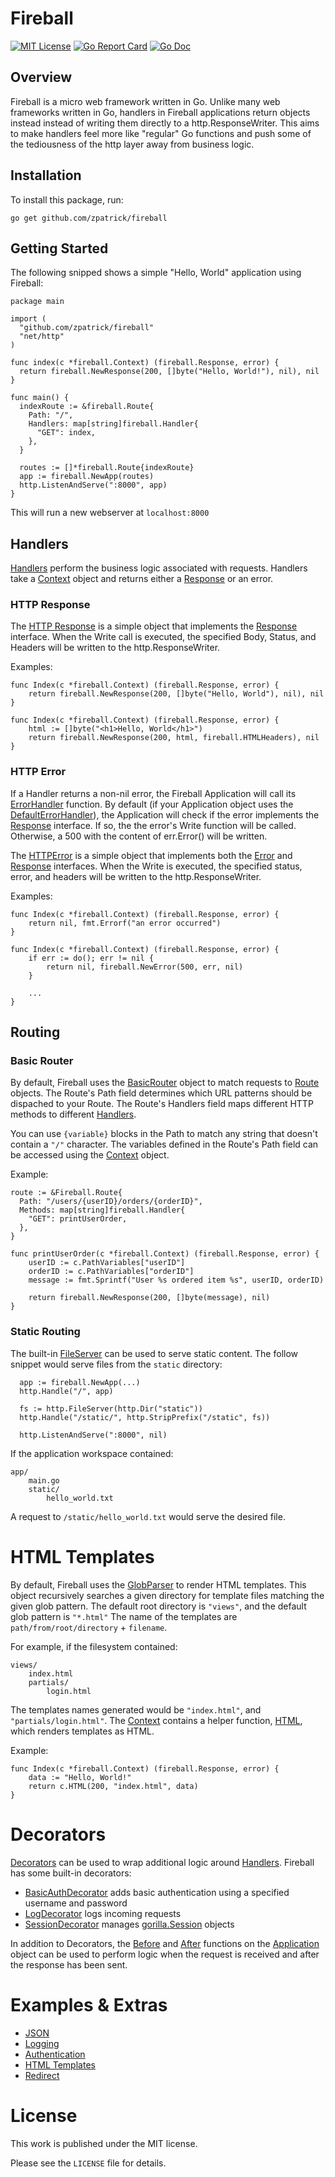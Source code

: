 # Fireball

[![MIT License](https://img.shields.io/badge/license-MIT-blue.svg)](https://github.com/zpatrick/fireball/blob/master/LICENSE)
[![Go Report Card](https://goreportcard.com/badge/github.com/zpatrick/fireball)](https://goreportcard.com/report/github.com/zpatrick/fireball)
[![Go Doc](https://godoc.org/github.com/zpatrick/fireball?status.svg)](https://godoc.org/github.com/zpatrick/fireball)


## Overview
Fireball is a micro web framework written in Go. 
Unlike many web frameworks written in Go, handlers in Fireball applications return objects instead instead of writing them directly to a http.ResponseWriter. 
This aims to make handlers feel more like "regular" Go functions and push some of the tediousness of the http layer away from business logic.

## Installation
To install this package, run:
```
go get github.com/zpatrick/fireball
```

## Getting Started
The following snipped shows a simple "Hello, World" application using Fireball:
```
package main

import (
  "github.com/zpatrick/fireball"
  "net/http"
)

func index(c *fireball.Context) (fireball.Response, error) {
  return fireball.NewResponse(200, []byte("Hello, World!"), nil), nil
}

func main() {
  indexRoute := &fireball.Route{
    Path: "/",
    Handlers: map[string]fireball.Handler{
      "GET": index,
    },
  }

  routes := []*fireball.Route{indexRoute}
  app := fireball.NewApp(routes)
  http.ListenAndServe(":8000", app)
}
```

This will run a new webserver at `localhost:8000`

## Handlers
[Handlers](https://godoc.org/github.com/zpatrick/fireball#Handler) perform the business logic associated with requests. 
Handlers take a [Context](https://godoc.org/github.com/zpatrick/fireball#Context) object and returns either a [Response](https://godoc.org/github.com/zpatrick/fireball#Response) or an error.

### HTTP Response
The [HTTP Response](https://godoc.org/github.com/zpatrick/fireball#HTTPResponse) is a simple object that implements the [Response](https://godoc.org/github.com/zpatrick/fireball#Response) interface. 
When the Write call is executed, the specified Body, Status, and Headers will be written to the http.ResponseWriter.

Examples:
```
func Index(c *fireball.Context) (fireball.Response, error) {
    return fireball.NewResponse(200, []byte("Hello, World"), nil), nil
}
```

```
func Index(c *fireball.Context) (fireball.Response, error) {
    html := []byte("<h1>Hello, World</h1>")
    return fireball.NewResponse(200, html, fireball.HTMLHeaders), nil
}
```

### HTTP Error
If a Handler returns a non-nil error, the Fireball Application will call its [ErrorHandler](https://godoc.org/github.com/zpatrick/fireball#App) function. 
By default (if your Application object uses the [DefaultErrorHandler](https://godoc.org/github.com/zpatrick/fireball#DefaultErrorHandler)), the Application will check if the error implements the [Response](https://godoc.org/github.com/zpatrick/fireball#Response) interface. 
If so, the the error's Write function will be called. 
Otherwise, a 500 with the content of err.Error() will be written. 

The [HTTPError](https://godoc.org/github.com/zpatrick/fireball#HTTPError) is a simple object that implements both the [Error](https://golang.org/pkg/builtin/#error) and [Response](https://godoc.org/github.com/zpatrick/fireball#Response) interfaces. 
When the Write is executed, the specified status, error, and headers will be written to the http.ResponseWriter. 

Examples:
```
func Index(c *fireball.Context) (fireball.Response, error) {
    return nil, fmt.Errorf("an error occurred")
}
```
```
func Index(c *fireball.Context) (fireball.Response, error) {
    if err := do(); err != nil {
        return nil, fireball.NewError(500, err, nil)
    }
    
    ...
}
```

## Routing

### Basic Router
By default, Fireball uses the [BasicRouter](https://godoc.org/github.com/zpatrick/fireball#BasicRouter) object to match requests to [Route](https://godoc.org/github.com/zpatrick/fireball#Route) objects.
The Route's Path field determines which URL patterns should be dispached to your Route. 
The Route's Handlers field maps different HTTP methods to different [Handlers](https://godoc.org/github.com/zpatrick/fireball#Handler).

You can use `{variable}` blocks in the Path to match any string that doesn't contain a `"/"` character.
The variables defined in the Route's Path field can be accessed using the [Context](https://godoc.org/github.com/zpatrick/fireball#Context) object.

Example:
```
route := &Fireball.Route{
  Path: "/users/{userID}/orders/{orderID}",
  Methods: map[string]fireball.Handler{
    "GET": printUserOrder,
  },
}

func printUserOrder(c *fireball.Context) (fireball.Response, error) {
    userID := c.PathVariables["userID"]
    orderID := c.PathVariables["orderID"]
    message := fmt.Sprintf("User %s ordered item %s", userID, orderID)
    
    return fireball.NewResponse(200, []byte(message), nil)
}
```

### Static Routing
The built-in [FileServer](https://golang.org/pkg/net/http/#FileServer) can be used to serve static content.
The follow snippet would serve files from the `static` directory:
```
  app := fireball.NewApp(...)
  http.Handle("/", app)

  fs := http.FileServer(http.Dir("static"))
  http.Handle("/static/", http.StripPrefix("/static", fs))
  
  http.ListenAndServe(":8000", nil)
```

If the application workspace contained:
```
app/
    main.go
    static/
        hello_world.txt
```

A request to `/static/hello_world.txt` would serve the desired file.


# HTML Templates
By default, Fireball uses the [GlobParser](https://godoc.org/github.com/zpatrick/fireball#GlobParser) to render HTML templates. 
This object recursively searches a given directory for template files matching the given glob pattern. 
The default root directory is `"views"`, and the default glob pattern is `"*.html"`
The name of the templates are `path/from/root/directory` + `filename`. 

For example, if the filesystem contained:
```
views/
    index.html
    partials/
        login.html
```

The templates names generated would be `"index.html"`, and `"partials/login.html"`.
The [Context](https://godoc.org/github.com/zpatrick/fireball#Context) contains a helper function, [HTML](https://godoc.org/github.com/zpatrick/fireball#Context.HTML), which renders templates as HTML.

Example:
```
func Index(c *fireball.Context) (fireball.Response, error) {
    data := "Hello, World!"
    return c.HTML(200, "index.html", data)
}
```

# Decorators
[Decorators](https://godoc.org/github.com/zpatrick/fireball#Decorator) can be used to wrap additional logic around [Handlers](https://godoc.org/github.com/zpatrick/fireball#Handler). 
Fireball has some built-in decorators:
* [BasicAuthDecorator](https://godoc.org/github.com/zpatrick/fireball#BasicAuthDecorator) adds basic authentication using a specified username and password
* [LogDecorator](https://godoc.org/github.com/zpatrick/fireball#LogDecorator) logs incoming requests
* [SessionDecorator](https://godoc.org/github.com/zpatrick/fireball#SessionDecorator) manages [gorilla.Session](http://www.gorillatoolkit.org/pkg/sessions#Session) objects

In addition to Decorators, the [Before](https://godoc.org/github.com/zpatrick/fireball#App) and [After](https://godoc.org/github.com/zpatrick/fireball#App) functions on the [Application](https://godoc.org/github.com/zpatrick/fireball#App) object can be used to perform logic when the request is received and after the response has been sent. 

# Examples & Extras
* [JSON](https://github.com/zpatrick/fireball/tree/master/examples/api)
* [Logging](https://github.com/zpatrick/fireball/tree/master/examples/blog/main.go)
* [Authentication](https://github.com/zpatrick/fireball/tree/master/examples/blog/main.go#L12)
* [HTML Templates](https://github.com/zpatrick/fireball/blob/master/examples/blog/controllers/root_controller.go#L71)
* [Redirect](https://godoc.org/github.com/zpatrick/fireball#Redirect)

# License
This work is published under the MIT license.

Please see the `LICENSE` file for details.
